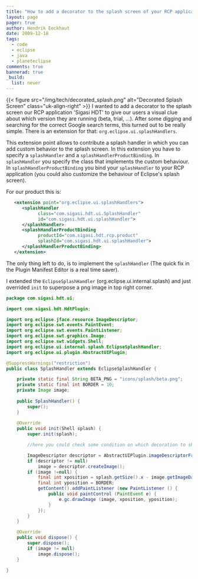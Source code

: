 ```yaml
---
title: "How to add a decorator to the splash screen of your RCP application?"
layout: page 
pager: true
author: Hendrik Eeckhaut
date: 2009-12-18
tags: 
  - code
  - eclipse
  - java
  - planeteclipse
comments: true
bannerad: true
_build:
  list: never
---
```


{{< figure src="/img/tech/decorated_splash.png" alt="Decorated Splash Screen" class="uk-align-right" >}}
I wanted to add a decorator to the splash screen our RCP application 'Sigasi HDT' to give our users a visual clue about which version they are running (beta, trial, ...). After some digging and searching for the correct Google search terms, this turned out to be really simple. There is an extension for that: `org.eclipse.ui.splashHandlers`.

This extension point allows to contribute a splash handler in which you can add custom behavior to the splash screen.
In this extension you have to specify a `splashHandler` and a `splashHandlerProductBinding`. In `splashHandler` you specify the class that implements the custom behaviour. In `splashHandlerProductBinding` you bind your `splashHandler` to your RCP application (you could also customize the behaviour of Eclipse's splash screen).

For our product this is:

```xml
   <extension point="org.eclipse.ui.splashHandlers">
      <splashHandler
            class="com.sigasi.hdt.ui.SplashHandler"
            id="com.sigasi.hdt.ui.splashHandler">
      </splashHandler>
      <splashHandlerProductBinding
            productId="com.sigasi.hdt.rcp.product"
            splashId="com.sigasi.hdt.ui.splashHandler">
      </splashHandlerProductBinding>
   </extension>
```

The only thing left to do, is to implement the `splashHandler` (The quick fix in the Plugin Manifest Editor is a real time saver).

I extended the `EclipseSplashHandler` (org.eclipse.ui.internal.splash) and just overrided `init` to superpose a png image in top right corner. 

```java
package com.sigasi.hdt.ui;

import com.sigasi.hdt.HdtPlugin;

import org.eclipse.jface.resource.ImageDescriptor;
import org.eclipse.swt.events.PaintEvent;
import org.eclipse.swt.events.PaintListener;
import org.eclipse.swt.graphics.Image;
import org.eclipse.swt.widgets.Shell;
import org.eclipse.ui.internal.splash.EclipseSplashHandler;
import org.eclipse.ui.plugin.AbstractUIPlugin;

@SuppressWarnings("restriction")
public class SplashHandler extends EclipseSplashHandler {

	private static final String BETA_PNG = "icons/splash/beta.png";
	private static final int BORDER = 10;
	private Image image;
	
	public SplashHandler() {
		super();
	}
	
	@Override
	public void init(Shell splash) {
		super.init(splash);

		//here you could check some condition on which decoration to show

		ImageDescriptor descriptor = AbstractUIPlugin.imageDescriptorFromPlugin(HdtPlugin.ID, BETA_PNG);
		if (descriptor != null)
			image = descriptor.createImage();
		if (image !=null) {
			final int xposition = splash.getSize().x - image.getImageData().width - BORDER;
			final int yposition = BORDER;
			getContent().addPaintListener (new PaintListener () {
				public void paintControl (PaintEvent e) {
					e.gc.drawImage (image, xposition, yposition);
				}
			});
		}
	}

	@Override
	public void dispose() {
		super.dispose();
		if (image != null)
			image.dispose();
	}

}
```

